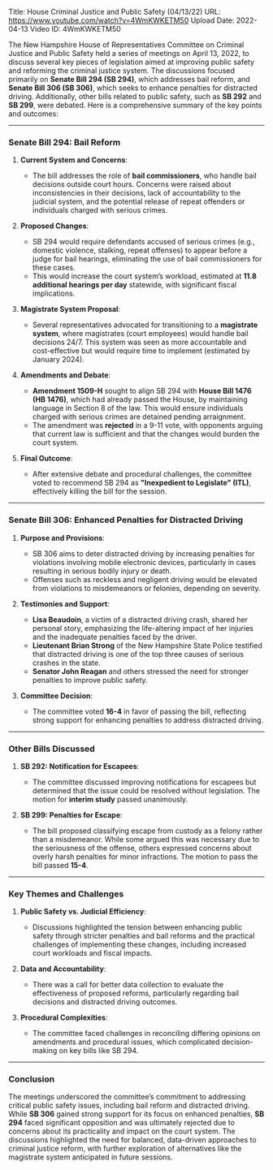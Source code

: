 Title: House Criminal Justice and Public Safety (04/13/22)
URL: https://www.youtube.com/watch?v=4WmKWKETM50
Upload Date: 2022-04-13
Video ID: 4WmKWKETM50

The New Hampshire House of Representatives Committee on Criminal Justice and Public Safety held a series of meetings on April 13, 2022, to discuss several key pieces of legislation aimed at improving public safety and reforming the criminal justice system. The discussions focused primarily on **Senate Bill 294 (SB 294)**, which addresses bail reform, and **Senate Bill 306 (SB 306)**, which seeks to enhance penalties for distracted driving. Additionally, other bills related to public safety, such as **SB 292** and **SB 299**, were debated. Here is a comprehensive summary of the key points and outcomes:

---

### **Senate Bill 294: Bail Reform**
1. **Current System and Concerns**:
   - The bill addresses the role of **bail commissioners**, who handle bail decisions outside court hours. Concerns were raised about inconsistencies in their decisions, lack of accountability to the judicial system, and the potential release of repeat offenders or individuals charged with serious crimes.

2. **Proposed Changes**:
   - SB 294 would require defendants accused of serious crimes (e.g., domestic violence, stalking, repeat offenses) to appear before a judge for bail hearings, eliminating the use of bail commissioners for these cases.
   - This would increase the court system’s workload, estimated at **11.8 additional hearings per day** statewide, with significant fiscal implications.

3. **Magistrate System Proposal**:
   - Several representatives advocated for transitioning to a **magistrate system**, where magistrates (court employees) would handle bail decisions 24/7. This system was seen as more accountable and cost-effective but would require time to implement (estimated by January 2024).

4. **Amendments and Debate**:
   - **Amendment 1509-H** sought to align SB 294 with **House Bill 1476 (HB 1476)**, which had already passed the House, by maintaining language in Section 8 of the law. This would ensure individuals charged with serious crimes are detained pending arraignment.
   - The amendment was **rejected** in a 9-11 vote, with opponents arguing that current law is sufficient and that the changes would burden the court system.

5. **Final Outcome**:
   - After extensive debate and procedural challenges, the committee voted to recommend SB 294 as **"Inexpedient to Legislate" (ITL)**, effectively killing the bill for the session.

---

### **Senate Bill 306: Enhanced Penalties for Distracted Driving**
1. **Purpose and Provisions**:
   - SB 306 aims to deter distracted driving by increasing penalties for violations involving mobile electronic devices, particularly in cases resulting in serious bodily injury or death.
   - Offenses such as reckless and negligent driving would be elevated from violations to misdemeanors or felonies, depending on severity.

2. **Testimonies and Support**:
   - **Lisa Beaudoin**, a victim of a distracted driving crash, shared her personal story, emphasizing the life-altering impact of her injuries and the inadequate penalties faced by the driver.
   - **Lieutenant Brian Strong** of the New Hampshire State Police testified that distracted driving is one of the top three causes of serious crashes in the state.
   - **Senator John Reagan** and others stressed the need for stronger penalties to improve public safety.

3. **Committee Decision**:
   - The committee voted **16-4** in favor of passing the bill, reflecting strong support for enhancing penalties to address distracted driving.

---

### **Other Bills Discussed**
1. **SB 292: Notification for Escapees**:
   - The committee discussed improving notifications for escapees but determined that the issue could be resolved without legislation. The motion for **interim study** passed unanimously.

2. **SB 299: Penalties for Escape**:
   - The bill proposed classifying escape from custody as a felony rather than a misdemeanor. While some argued this was necessary due to the seriousness of the offense, others expressed concerns about overly harsh penalties for minor infractions. The motion to pass the bill passed **15-4**.

---

### **Key Themes and Challenges**
1. **Public Safety vs. Judicial Efficiency**:
   - Discussions highlighted the tension between enhancing public safety through stricter penalties and bail reforms and the practical challenges of implementing these changes, including increased court workloads and fiscal impacts.

2. **Data and Accountability**:
   - There was a call for better data collection to evaluate the effectiveness of proposed reforms, particularly regarding bail decisions and distracted driving outcomes.

3. **Procedural Complexities**:
   - The committee faced challenges in reconciling differing opinions on amendments and procedural issues, which complicated decision-making on key bills like SB 294.

---

### **Conclusion**
The meetings underscored the committee’s commitment to addressing critical public safety issues, including bail reform and distracted driving. While **SB 306** gained strong support for its focus on enhanced penalties, **SB 294** faced significant opposition and was ultimately rejected due to concerns about its practicality and impact on the court system. The discussions highlighted the need for balanced, data-driven approaches to criminal justice reform, with further exploration of alternatives like the magistrate system anticipated in future sessions.